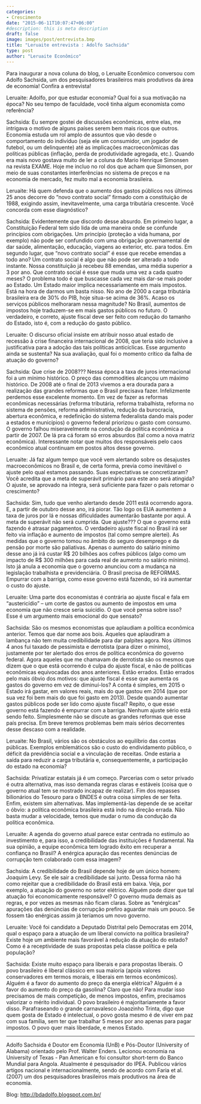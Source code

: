 ```yaml
---
categories:
- Crescimento
date: "2015-06-11T10:07:47+06:00"
#description: this is meta description
draft: false
image: images/post/entrevista.bmp
title: "Leruaite entrevista : Adolfo Sachsida"
type: post
author: "Leruaite Econômico"
---
```


Para inaugurar a nova coluna do blog, o Leruaite Econômico conversou com Adolfo Sachsida, um dos pesquisadores brasileiros mais produtivos da área de economia! Confira a entrevista!

Leruaite: Adolfo, por que estudar economia? Qual foi a sua motivação na época? No seu tempo de faculdade, você tinha algum economista como referência?

Sachsida: Eu sempre gostei de discussões econômicas, entre elas, me intrigava o motivo de alguns países serem bem mais ricos que outros. Economia estuda um rol amplo de assuntos que vão desde o comportamento do indivíduo (seja ele um consumidor, um jogador de futebol, ou um delinquente) até as implicações macroeconômicas das políticas públicas (inflação, perda de produtividade agregada, etc.). Quando era mais novo gostava muito de ler a coluna do Mario Henrique Simonsen na revista EXAME. Hoje me incluo no rol dos que acham que Simonsen, por meio de suas constantes interferências no sistema de preços e na economia de mercado, fez muito mal a economia brasileira.

Leruaite: Há quem defenda que o aumento dos gastos públicos nos últimos 25 anos decorre do “novo contrato social” firmado com a constituição de 1988, exigindo assim, inevitavelmente, uma carga tributária crescente. Você concorda com esse diagnóstico?

Sachsida: Evidentemente que discordo desse absurdo. Em primeiro lugar, a Constituição Federal tem sido lida de uma maneira onde se confunde princípios com obrigações. Um princípio (proteção a vida humana, por exemplo) não pode ser confundido com uma obrigação governamental de dar saúde, alimentação, educação, viagens ao exterior, etc. para todos. Em segundo lugar, que “novo contrato social” é esse que recebe emendas a todo ano? Um contrato social é algo que não pode ser alterado a todo instante. Nossa constituição já recebeu 88 emendas, uma média superior a 3 por ano. Que contrato social é esse que muda uma vez a cada quatro meses? O problema todo é que buscasse cada vez mais dar-se mais poder ao Estado. Um Estado maior implica necessariamente em mais impostos. Está na hora de darmos um basta nisso. No ano de 2000 a carga tributária brasileira era de 30% do PIB, hoje situa-se acima de 36%. Acaso os serviços públicos melhoraram nessa magnitude? No Brasil, aumentos de impostos hoje traduzem-se em mais gastos públicos no futuro. O verdadeiro, e correto, ajuste fiscal deve ser feito com redução do tamanho do Estado, isto é, com a redução do gasto público.

Leruaite: O discurso oficial insiste em atribuir nosso atual estado de recessão à crise financeira internacional de 2008, que teria sido inclusive a justificativa para a adoção das tais políticas anticíclicas. Esse argumento ainda se sustenta? Na sua avaliação, qual foi o momento crítico da falha de atuação do governo?

Sachsida: Que crise de 2008??? Nessa época a taxa de juros internacional foi a um mínimo histórico. O preço das commodities alcançou um máximo histórico. De 2008 até o final de 2013 vivemos a era dourada para a realização das grandes reformas que o Brasil precisava fazer. Infelizmente perdemos esse excelente momento. Em vez de fazer as reformas econômicas necessárias (reforma tributária, reforma trabalhista, reforma no sistema de pensões, reforma administrativa, redução da burocracia, abertura econômica, e redefinição do sistema federalista dando mais poder a estados e municípios) o governo federal priorizou o gasto com consumo. O governo falhou miseravelmente na condução da política econômica a partir de 2007. De lá pra cá foram só erros absurdos (tal como a nova matriz econômica). Interessante notar que muitos dos responsáveis pelo caos econômico atual continuam em postos altos desse governo.

Leruaite: Já faz algum tempo que você vem alertando sobre os desajustes macroeconômicos no Brasil e, de certa forma, previa como inevitável o ajuste pelo qual estamos passando. Suas expectativas se concretizaram? Você acredita que a meta de superávit primário para este ano será atingida? O ajuste, se aprovado na íntegra, será suficiente para fazer o país retomar o crescimento?

Sachsida: Sim, tudo que venho alertando desde 2011 está ocorrendo agora. E, a partir de outubro desse ano, irá piorar. Tão logo os EUA aumentem a taxa de juros por lá e nossas dificuldades aumentarão bastante por aqui. A meta de superávit não será cumprida. Que ajuste??? O que o governo está fazendo é atrasar pagamentos. O verdadeiro ajuste fiscal no Brasil irá ser feito via inflação e aumento de impostos (tal como sempre alertei). As medidas que o governo tomou no âmbito do seguro desemprego e da pensão por morte são paliativas. Apenas o aumento do salário mínimo desse ano já irá custar R$ 20 bilhões aos cofres públicos (algo como um impacto de R$ 300 milhões para cada real de aumento no salário mínimo). Isto já anula a economia que o governo anunciou com a mudança na legislação trabalhista e previdenciária. O Brasil precisa de REFORMAS. Empurrar com a barriga, como esse governo está fazendo, só irá aumentar o custo do ajuste.

Leruaite: Uma parte dos economistas é contrária ao ajuste fiscal e fala em “austericídio” – um corte de gastos ou aumento de impostos em uma economia que não cresce seria suicídio. O que você pensa sobre isso? Esse é um argumento mais emocional do que sensato?

Sachsida: São os mesmos economistas que aplaudiam a política econômica anterior. Temos que dar nome aos bois. Aqueles que aplaudiram a lambança não tem muita credibilidade para dar palpites agora. Nos últimos 4 anos fui taxado de pessimista e derrotista (para dizer o mínimo), justamente por ter alertado dos erros de política econômica do governo federal. Agora aqueles que me chamavam de derrotista são os mesmos que dizem que o que está ocorrendo é culpa do ajuste fiscal, e não de políticas econômicas equivocadas dos anos anteriores. Estão errados. Estão errados pelo mais óbvio dos motivos: que ajuste fiscal é esse que aumenta os gastos do governo em vez de diminuí-los? A conta é simples, em 2015 o Estado irá gastar, em valores reais, mais do que gastou em 2014 (que por sua vez foi bem mais do que foi gasto em 2013). Desde quando aumentar gastos públicos pode ser lido como ajuste fiscal? Repito, o que esse governo está fazendo é empurrar com a barriga. Nenhum ajuste sério está sendo feito. Simplesmente não se discute as grandes reformas que esse país precisa. Em breve teremos problemas bem mais sérios decorrentes desse descaso com a realidade.

Leruaite: No Brasil, vários são os obstáculos ao equilíbrio das contas públicas. Exemplos emblemáticos são o custo do endividamento público, o déficit da previdência social e a vinculação de receitas. Onde estaria a saída para reduzir a carga tributária e, consequentemente, a participação do estado na economia?

Sachsida: Privatizar estatais já é um começo. Parcerias com o setor privado é outra alternativa, mas isso demanda regras claras e estáveis (coisa que o governo atual tem se mostrado incapaz de realizar). Fim dos repasses bilionários do Tesouro para o BNDES é outra coisa simples de ser feita. Enfim, existem sim alternativas. Mas implementá-las depende de se aceitar o óbvio: a política econômica brasileira está indo na direção errada. Não basta mudar a velocidade, temos que mudar o rumo da condução da política econômica.

Leruaite: A agenda do governo atual parece estar centrada no estímulo ao investimento e, para isso, a credibilidade das instituições é fundamental. Na sua opinião, a equipe econômica tem logrado êxito em recuperar a confiança no Brasil? A enérgica apuração das recentes denúncias de corrupção tem colaborado com essa imagem?

Sachsida: A credibilidade do Brasil depende hoje de um único homem: Joaquim Levy. Se ele sair a credibilidade sai junto. Dessa forma não há como rejeitar que a credibilidade do Brasil está em baixa. Veja, por exemplo, a atuação do governo no setor elétrico. Alguém pode dizer que tal atuação foi economicamente responsável? O governo muda demais as regras, e por vezes as mesmas não ficam claras. Sobre as “enérgicas” apurações das denúncias de corrupção prefiro aguardar mais um pouco. Se fossem tão enérgicas assim já teríamos um novo governo.

Leruaite: Você foi candidato a Deputado Distrital pelo Democratas em 2014, qual o espaço para a atuação de um liberal convicto na política brasileira? Existe hoje um ambiente mais favorável à redução da atuação do estado? Como é a receptividade de suas propostas pela classe política e pela população?

Sachsida: Existe muito espaço para liberais e para propostas liberais. O povo brasileiro é liberal clássico em sua maioria (apoia valores conservadores em termos morais, e liberais em termos econômicos). Alguém é a favor do aumento do preço da energia elétrica? Alguém é a favor do aumento do preço da gasolina? Claro que não! Para mudar isso precisamos de mais competição, de menos impostos, enfim, precisamos valorizar o mérito individual. O povo brasileiro é majoritariamente a favor disso. Parafraseando o grande carnavalesco Joaozinho Trinta, digo que quem gosta de Estado é intelectual, o povo gosta mesmo é de viver em paz com sua família, sem ter que trabalhar 5 meses por ano apenas para pagar impostos. O povo quer mais liberdade, e menos Estado.


---
Adolfo Sachsida é Doutor em Economia (UnB) e Pós-Doutor (University of Alabama) orientado pelo Prof. Walter Enders. Lecionou economia na University of Texas - Pan American e foi consultor short-term do Banco Mundial para Angola. Atualmente é pesquisador do IPEA. Publicou vários artigos nacional e internacionalmente, sendo de acordo com Faria et al. (2007) um dos pesquisadores brasileiros mais produtivos na área de economia.

Blog: http://bdadolfo.blogspot.com.br/
